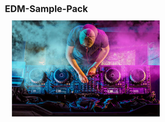 # EDM-Sample-Pack

<p align="center">
  <img width="460" height="300" src="https://github.com/nerdial/EDM-Sample-Pack/blob/main/Intro/intro.jpg">
</p>

